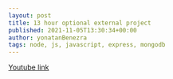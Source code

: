 ```yaml
---
layout: post
title: 13 hour optional external project
published: 2021-11-05T13:30:34+00:00
author: yonatanBenezra
tags: node, js, javascript, express, mongodb
---
```

[Youtube link](https://www.youtube.com/watch?v=vtuciNQFpyA&list=PLqrQf0z-Hg7jD3ASYy9febJhQoUbzC8kb&index=1)